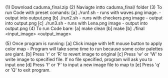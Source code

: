 (1) Download caduma_final.zip
(2) Naviagte intto caduma_final/ folder
(3) To run Code with preset comands:
    [a] ./run1.sh
            - runs with waves.png image.
            - output into output.png
    [b] ./run2.sh
            - runs with checkers.png image
            - output into output.png
    [c] ./run3.sh 
            - runs with Lena.png image
            - output into output.png
(4) To run Code bare:
    [a] make clean
    [b] make
    [b] ./final <input_image> <output_image>


(5) Once program is running:
    [a] Click image with left mouse button to apply color map
            - Program will take some time to run because some color
              palettes are giant.
    [b] Press 'r' or 'R' to revert image to original
    [c] Press 'w' or 'W' to write image to specified file. If no file
        specified, program will ask you to input one
    [d] Press 'f' or 'F' to input a new image file to map to
    [e] Press 'q' or 'Q' to exit program.